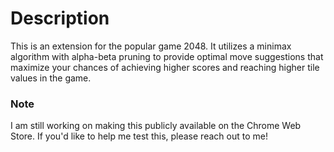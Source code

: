 # Description

This is an extension for the popular game 2048. It utilizes a minimax algorithm with alpha-beta pruning to provide optimal move suggestions that maximize your chances of achieving higher scores and reaching higher tile values in the game.

### Note
I am still working on making this publicly available on the Chrome Web Store. If you'd like to help me test this, please reach out to me!